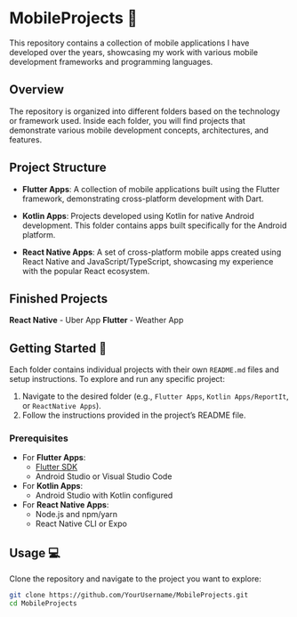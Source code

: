 # MobileProjects 📱

This repository contains a collection of mobile applications I have developed over the years, showcasing my work with various mobile development frameworks and programming languages.

## Overview

The repository is organized into different folders based on the technology or framework used. Inside each folder, you will find projects that demonstrate various mobile development concepts, architectures, and features.

## Project Structure

- **Flutter Apps**: A collection of mobile applications built using the Flutter framework, demonstrating cross-platform development with Dart.

- **Kotlin Apps**: Projects developed using Kotlin for native Android development. This folder contains apps built specifically for the Android platform.

- **React Native Apps**: A set of cross-platform mobile apps created using React Native and JavaScript/TypeScript, showcasing my experience with the popular React ecosystem.

## Finished Projects
**React Native** - Uber App
**Flutter** - Weather App

## Getting Started 🚀

Each folder contains individual projects with their own `README.md` files and setup instructions. To explore and run any specific project:

1. Navigate to the desired folder (e.g., `Flutter Apps`, `Kotlin Apps/ReportIt`, or `ReactNative Apps`).
2. Follow the instructions provided in the project’s README file.

### Prerequisites

- For **Flutter Apps**:
  - [Flutter SDK](https://flutter.dev/docs/get-started/install)
  - Android Studio or Visual Studio Code
- For **Kotlin Apps**:
  - Android Studio with Kotlin configured
- For **React Native Apps**:
  - Node.js and npm/yarn
  - React Native CLI or Expo

## Usage 💻

Clone the repository and navigate to the project you want to explore:

```bash
git clone https://github.com/YourUsername/MobileProjects.git
cd MobileProjects
